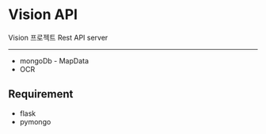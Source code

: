 # Vision API

Vision 프로젝트 Rest API server

---------------------------------
* mongoDb - MapData
* OCR


## Requirement
* flask
* pymongo
